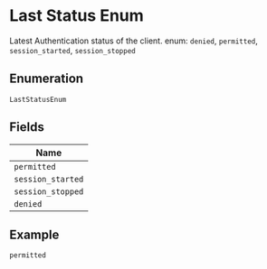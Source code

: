
# Last Status Enum

Latest Authentication status of the client. enum: `denied`, `permitted`, `session_started`, `session_stopped`

## Enumeration

`LastStatusEnum`

## Fields

| Name |
|  --- |
| `permitted` |
| `session_started` |
| `session_stopped` |
| `denied` |

## Example

```
permitted
```

